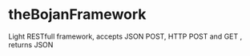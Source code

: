 # theBojanFramework

Light RESTfull framework, accepts JSON POST, HTTP POST and GET , returns JSON


